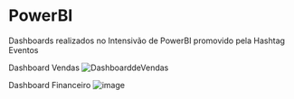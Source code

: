 
# PowerBI
Dashboards realizados no Intensivão de PowerBI promovido pela Hashtag Eventos

Dashboard Vendas
![DashboarddeVendas](https://user-images.githubusercontent.com/65344071/116328036-71273b80-a79e-11eb-90b7-7e85d71a67a1.png)

Dashboard Financeiro
![image](https://user-images.githubusercontent.com/65344071/116328338-2eb22e80-a79f-11eb-8857-29f76c19c7d1.png)

